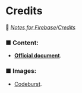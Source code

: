 # Credits

🔗 *<u>[Notes for Firebase](../README.md)</u>/<u>[Credits](#)</u>*

### ■ Content:

- **[Official document](https://firebase.google.com/docs/firestore)**.

### ■ Images:

- [Codeburst](https://codeburst.io/the-state-of-firebase-late-18-e74e6d4a940e).
